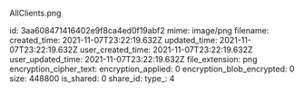 AllClients.png

id: 3aa608471416402e9f8ca4ed0f19abf2
mime: image/png
filename: 
created_time: 2021-11-07T23:22:19.632Z
updated_time: 2021-11-07T23:22:19.632Z
user_created_time: 2021-11-07T23:22:19.632Z
user_updated_time: 2021-11-07T23:22:19.632Z
file_extension: png
encryption_cipher_text: 
encryption_applied: 0
encryption_blob_encrypted: 0
size: 448800
is_shared: 0
share_id: 
type_: 4